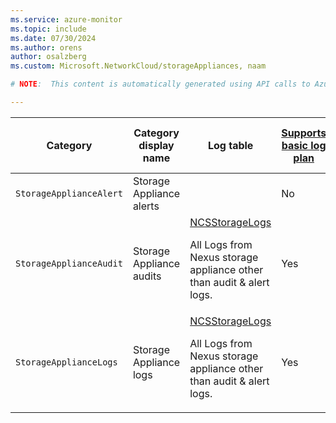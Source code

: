 ```yaml
---
ms.service: azure-monitor
ms.topic: include
ms.date: 07/30/2024
ms.author: orens
author: osalzberg
ms.custom: Microsoft.NetworkCloud/storageAppliances, naam

# NOTE:  This content is automatically generated using API calls to Azure. Any edits made on these files will be overwritten in the next run of the script. 

---
```

  
  
|Category|Category display name| Log table| [Supports basic log plan](/azure/azure-monitor/logs/basic-logs-configure?tabs=portal-1#compare-the-basic-and-analytics-log-data-plans)|[Supports ingestion-time transformation](/azure/azure-monitor/essentials/data-collection-transformations)| Example queries |Costs to export|
|---|---|---|---|---|---|---|
|`StorageApplianceAlert` |Storage Appliance alerts ||No|No||Yes |
|`StorageApplianceAudit` |Storage Appliance audits |[NCSStorageLogs](/azure/azure-monitor/reference/tables/ncsstoragelogs)<p>All Logs from Nexus storage appliance other than audit & alert logs.|Yes|No||Yes |
|`StorageApplianceLogs` |Storage Appliance logs |[NCSStorageLogs](/azure/azure-monitor/reference/tables/ncsstoragelogs)<p>All Logs from Nexus storage appliance other than audit & alert logs.|Yes|No||Yes |